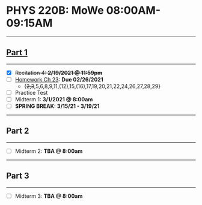# PHYS 220B: MoWe 08:00AM-09:15AM

***

## [Part 1](https://canvas.csun.edu/courses/90844/modules/items/3378731)

***

- [x] ~~Recitation 4: **2/19/2021 @ 11:59pm**~~
- [ ] [Homework Ch 23](https://session.masteringphysics.com/myct/mastering#/): **Due 02/26/2021**
  - {~~2,3~~,5,6,8,9,11,(12),15,(16),17,19,20,21,22,24,26,27,28,29}
- [ ] Practice Test
- [ ] Midterm 1: **3/1/2021 @ 8:00am**
- [ ] **SPRING BREAK: 3/15/21 - 3/19/21**

***

## Part 2

***

- [ ] Midterm 2: **TBA @ 8:00am**

***

## Part 3

***

- [ ] Midterm 3: **TBA @ 8:00am**
